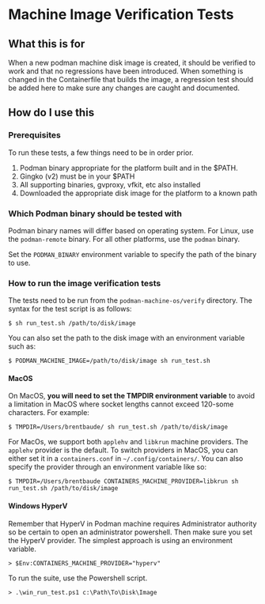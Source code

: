 # Machine Image Verification Tests

## What this is for
When a new podman machine disk image is created, it should be verified to work
and that no regressions have been introduced.  When something is changed in
the Containerfile that builds the image, a regression test should be added
here to make sure any changes are caught and documented.

## How do I use this
### Prerequisites
To run these tests, a few things need to be in order prior.
1. Podman binary appropriate for the platform built and in the $PATH.
2. Gingko (v2) must be in your $PATH
2. All supporting binaries, gvproxy, vfkit, etc also installed
3. Downloaded the appropriate disk image for the platform to a known path

### Which Podman binary should be tested with
Podman binary names will differ based on operating system.  For Linux, use
the `podman-remote` binary.  For all other platforms, use the `podman` binary.

Set the `PODMAN_BINARY` environment variable to specify the path of the binary
to use.

### How to run the image verification tests

The tests need to be run from the `podman-machine-os/verify` directory. The syntax
for the test script is as follows:

`$ sh run_test.sh /path/to/disk/image`

You can also set the path to the disk image with an environment variable such as:

`$ PODMAN_MACHINE_IMAGE=/path/to/disk/image sh run_test.sh`

#### MacOS
On MacOS, **you will need to set the TMPDIR environment variable** to avoid a
limitation in MacOS where socket lengths cannot exceed 120-some characters.
For example:

`$ TMPDIR=/Users/brentbaude/ sh run_test.sh /path/to/disk/image`

For MacOs, we support both `applehv` and `libkrun` machine providers.  The `applehv` provider is the default.
To switch providers in MacOS, you can either set it in a `containers.conf` in `~/.config/containers/`. You can
also specify the provider through an environment variable like so:

`$ TMPDIR=/Users/brentbaude CONTAINERS_MACHINE_PROVIDER=libkrun sh run_test.sh /path/to/disk/image`

#### Windows HyperV

Remember that HyperV in Podman machine requires Administrator authority so be certain to open an
administrator powershell.  Then make sure you set the HyperV provider. The simplest approach is using an
environment variable.

`> $Env:CONTAINERS_MACHINE_PROVIDER="hyperv"`

To run the suite, use the Powershell script.

`> .\win_run_test.ps1 c:\Path\To\Disk\Image`
